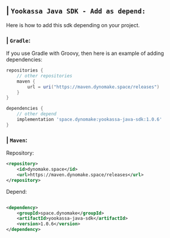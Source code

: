 ## | `Yookassa Java SDK - Add as depend:`
Here is how to add this sdk depending on your project.
### | `Gradle`:
If you use Gradle with Groovy, then here is an example of adding dependencies:
```groovy
repositories {
    // other repositories
    maven {
        url = uri("https://maven.dynomake.space/releases")
    }
}

dependencies {
    // other depend
    implementation 'space.dynomake:yookassa-java-sdk:1.0.6'
}
```

### | `Maven`:

Repository:

```xml
<repository>
    <id>dynomake.space</id>
    <url>https://maven.dynomake.space/releases</url>
</repository>
```

Depend:

```xml

<dependency>
    <groupId>space.dynomake</groupId>
    <artifactId>yookassa-java-sdk</artifactId>
    <version>1.0.6</version>
</dependency>
```